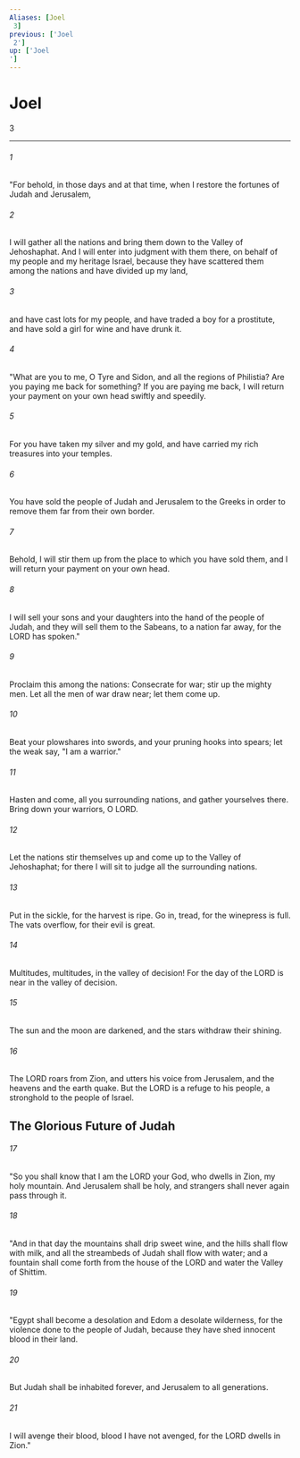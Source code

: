 ```yaml
---
Aliases: [Joel 3]
previous: ['Joel 2']
up: ['Joel']
---
```

# Joel 3

***
 

###### 1 
"For behold, in those days and at that time, when I restore the fortunes of Judah and Jerusalem,  

###### 2 
I will gather all the nations and bring them down to the Valley of Jehoshaphat. And I will enter into judgment with them there, on behalf of my people and my heritage Israel, because they have scattered them among the nations and have divided up my land,  

###### 3 
and have cast lots for my people, and have traded a boy for a prostitute, and have sold a girl for wine and have drunk it.  

###### 4 
"What are you to me, O Tyre and Sidon, and all the regions of Philistia? Are you paying me back for something? If you are paying me back, I will return your payment on your own head swiftly and speedily.  

###### 5 
For you have taken my silver and my gold, and have carried my rich treasures into your temples.  

###### 6 
You have sold the people of Judah and Jerusalem to the Greeks in order to remove them far from their own border.  

###### 7 
Behold, I will stir them up from the place to which you have sold them, and I will return your payment on your own head.  

###### 8 
I will sell your sons and your daughters into the hand of the people of Judah, and they will sell them to the Sabeans, to a nation far away, for the LORD has spoken."  

###### 9 
Proclaim this among the nations:  Consecrate for war;  stir up the mighty men.  Let all the men of war draw near;  let them come up.   

###### 10 
Beat your plowshares into swords,  and your pruning hooks into spears;  let the weak say, "I am a warrior."  

###### 11 
Hasten and come,  all you surrounding nations,  and gather yourselves there.  Bring down your warriors, O LORD.   

###### 12 
Let the nations stir themselves up  and come up to the Valley of Jehoshaphat;  for there I will sit to judge  all the surrounding nations.  

###### 13 
Put in the sickle,  for the harvest is ripe.  Go in, tread,  for the winepress is full.  The vats overflow,  for their evil is great.  

###### 14 
Multitudes, multitudes,  in the valley of decision!  For the day of the LORD is near  in the valley of decision.   

###### 15 
The sun and the moon are darkened,  and the stars withdraw their shining.  

###### 16 
The LORD roars from Zion,  and utters his voice from Jerusalem,  and the heavens and the earth quake.  But the LORD is a refuge to his people,  a stronghold to the people of Israel.  ## The Glorious Future of Judah  

###### 17 
"So you shall know that I am the LORD your God,  who dwells in Zion, my holy mountain.  And Jerusalem shall be holy,  and strangers shall never again pass through it.  

###### 18 
"And in that day  the mountains shall drip sweet wine,  and the hills shall flow with milk,  and all the streambeds of Judah  shall flow with water;  and a fountain shall come forth from the house of the LORD  and water the Valley of Shittim.  

###### 19 
"Egypt shall become a desolation  and Edom a desolate wilderness,  for the violence done to the people of Judah,  because they have shed innocent blood in their land.   

###### 20 
But Judah shall be inhabited forever,  and Jerusalem to all generations.   

###### 21 
I will avenge their blood,  blood I have not avenged,  for the LORD dwells in Zion."
